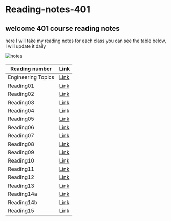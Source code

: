 # Reading-notes-401
## welcome 401 course reading notes 
here I will take my reading notes for each class you can see the table below, I will update it daily 

![notes](https://www.invespcro.com/blog/images/blog-images/main.png)

 
Reading number | Link
---------------|----------
Engineering Topics| [Link](https://messeili.github.io/reading-notes/401/engTopics)
Reading01| [Link](https://messeili.github.io/reading-notes/401/reading01)
Reading02| [Link](https://messeili.github.io/reading-notes/401/reading02)
Reading03| [Link](https://messeili.github.io/reading-notes/401/reading03)
Reading04| [Link](https://messeili.github.io/reading-notes/401/reading04)
Reading05| [Link](https://messeili.github.io/reading-notes/401/reading05)
Reading06| [Link](https://messeili.github.io/reading-notes/401/reading06)
Reading07| [Link](https://messeili.github.io/reading-notes/401/reading07)
Reading08| [Link](https://messeili.github.io/reading-notes/401/reading08)
Reading09| [Link](https://messeili.github.io/reading-notes/401/reading09)
Reading10| [Link](https://messeili.github.io/reading-notes/401/reading10)
Reading11| [Link](https://messeili.github.io/reading-notes/401/reading11)
Reading12| [Link](https://messeili.github.io/reading-notes/401/reading12)
Reading13| [Link](https://messeili.github.io/reading-notes/401/reading13)
Reading14a| [Link](https://messeili.github.io/reading-notes/401/reading14a)
Reading14b| [Link](https://messeili.github.io/reading-notes/401/reading14b)
Reading15| [Link](https://messeili.github.io/reading-notes/401/reading15)
